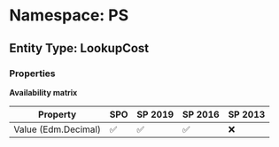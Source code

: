 # Namespace: PS

## Entity Type: LookupCost

### Properties

**Availability matrix**

Property | SPO | SP 2019 | SP 2016 | SP 2013
----------|-----|---------|---------|--------
Value (Edm.Decimal) | ✅ | ✅ | ✅ | ❌

